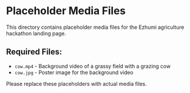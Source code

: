 # Placeholder Media Files

This directory contains placeholder media files for the Ezhumi agriculture hackathon landing page.

## Required Files:
- `cow.mp4` - Background video of a grassy field with a grazing cow
- `cow.jpg` - Poster image for the background video

Please replace these placeholders with actual media files.
